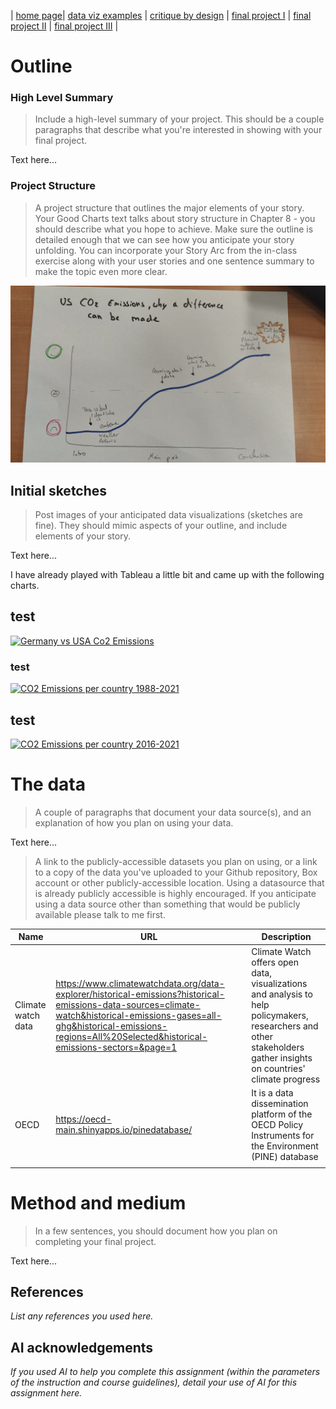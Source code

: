 | [home page](README.md)| [data viz examples](data-viz.md) | [critique by design](critique-by-design.md) | [final project I](final-project-part-one.md) | [final project II](final-project-part-two.md) | [final project III](final-project-part-three.md) |

# Outline
### High Level Summary
> Include a high-level summary of your project.  This should be a couple paragraphs that describe what you're interested in showing with your final project. 
 
Text here...
### Project Structure
> A project structure that outlines the major elements of your story.  Your Good Charts text talks about story structure in Chapter 8 - you should describe what you hope to achieve.  Make sure the outline is detailed enough that we can see how you anticipate your story unfolding.  You can incorporate your Story Arc from the in-class exercise along with your user stories and one sentence summary to make the topic even more clear. 


<img src="Storyline.jpeg" width="600"/>

## Initial sketches
> Post images of your anticipated data visualizations (sketches are fine). They should mimic aspects of your outline, and include elements of your story.  

Text here...

I have already played with Tableau a little bit and came up with the following charts.
## test

<div class='tableauPlaceholder' id='viz1738715559841' style='position: relative'><noscript><a href='#'><img alt='Germany vs USA Co2 Emissions ' src='https:&#47;&#47;public.tableau.com&#47;static&#47;images&#47;Co&#47;Co2Emisssions_17387071102370&#47;GermanyvsUSACo2Emissions&#47;1_rss.png' style='border: none' /></a></noscript><object class='tableauViz'  style='display:none;'><param name='host_url' value='https%3A%2F%2Fpublic.tableau.com%2F' /> <param name='embed_code_version' value='3' /> <param name='site_root' value='' /><param name='name' value='Co2Emisssions_17387071102370&#47;GermanyvsUSACo2Emissions' /><param name='tabs' value='no' /><param name='toolbar' value='yes' /><param name='static_image' value='https:&#47;&#47;public.tableau.com&#47;static&#47;images&#47;Co&#47;Co2Emisssions_17387071102370&#47;GermanyvsUSACo2Emissions&#47;1.png' /> <param name='animate_transition' value='yes' /><param name='display_static_image' value='yes' /><param name='display_spinner' value='yes' /><param name='display_overlay' value='yes' /><param name='display_count' value='yes' /><param name='language' value='en-GB' /><param name='filter' value='publish=yes' /></object></div>                <script type='text/javascript'>
 var divElement = document.getElementById('viz1738715559841');
 var vizElement = divElement.getElementsByTagName('object')[0];
 vizElement.style.width='100%';vizElement.style.height=(divElement.offsetWidth*0.75)+'px';
 var scriptElement = document.createElement('script');
 scriptElement.src = 'https://public.tableau.com/javascripts/api/viz_v1.js';
 vizElement.parentNode.insertBefore(scriptElement, vizElement);
</script>

### test

<div class='tableauPlaceholder' id='viz1738707383117' style='position: relative'><noscript><a href='#'><img alt='CO2 Emissions per country 1988-2021 ' src='https:&#47;&#47;public.tableau.com&#47;static&#47;images&#47;J9&#47;J9DRQ83DF&#47;1_rss.png' style='border: none' /></a></noscript><object class='tableauViz'  style='display:none;'><param name='host_url' value='https%3A%2F%2Fpublic.tableau.com%2F' /> <param name='embed_code_version' value='3' /> <param name='path' value='shared&#47;J9DRQ83DF' /> <param name='toolbar' value='yes' /><param name='static_image' value='https:&#47;&#47;public.tableau.com&#47;static&#47;images&#47;J9&#47;J9DRQ83DF&#47;1.png' /> <param name='animate_transition' value='yes' /><param name='display_static_image' value='yes' /><param name='display_spinner' value='yes' /><param name='display_overlay' value='yes' /><param name='display_count' value='yes' /><param name='language' value='en-GB' /><param name='filter' value='publish=yes' /></object></div>                
<script type='text/javascript'>
 var divElement = document.getElementById('viz1738707383117');
 var vizElement = divElement.getElementsByTagName('object')[0];
 vizElement.style.width='100%';vizElement.style.height=(divElement.offsetWidth*0.75)+'px';
 var scriptElement = document.createElement('script');
 scriptElement.src = 'https://public.tableau.com/javascripts/api/viz_v1.js';
 vizElement.parentNode.insertBefore(scriptElement, vizElement);
</script>

## test

<div class='tableauPlaceholder' id='viz1738707466792' style='position: relative'><noscript><a href='#'><img alt='CO2 Emissions per country 2016-2021 ' src='https:&#47;&#47;public.tableau.com&#47;static&#47;images&#47;Co&#47;Co2Emisssions_17387071102370&#47;Sheet23&#47;1_rss.png' style='border: none' /></a></noscript><object class='tableauViz'  style='display:none;'><param name='host_url' value='https%3A%2F%2Fpublic.tableau.com%2F' /> <param name='embed_code_version' value='3' /> <param name='site_root' value='' /><param name='name' value='Co2Emisssions_17387071102370&#47;Sheet23' /><param name='tabs' value='no' /><param name='toolbar' value='yes' /><param name='static_image' value='https:&#47;&#47;public.tableau.com&#47;static&#47;images&#47;Co&#47;Co2Emisssions_17387071102370&#47;Sheet23&#47;1.png' /> <param name='animate_transition' value='yes' /><param name='display_static_image' value='yes' /><param name='display_spinner' value='yes' /><param name='display_overlay' value='yes' /><param name='display_count' value='yes' /><param name='language' value='en-GB' /><param name='filter' value='publish=yes' /></object></div>                <script type='text/javascript'>
 var divElement = document.getElementById('viz1738707466792');
 var vizElement = divElement.getElementsByTagName('object')[0];
 vizElement.style.width='100%';vizElement.style.height=(divElement.offsetWidth*0.75)+'px';
 var scriptElement = document.createElement('script');
 scriptElement.src = 'https://public.tableau.com/javascripts/api/viz_v1.js';
 vizElement.parentNode.insertBefore(scriptElement, vizElement);
</script>

# The data
> A couple of paragraphs that document your data source(s), and an explanation of how you plan on using your data. 

Text here...

> A link to the publicly-accessible datasets you plan on using, or a link to a copy of the data you've uploaded to your Github repository, Box account or other publicly-accessible location. Using a datasource that is already publicly accessible is highly encouraged.  If you anticipate using a data source other than something that would be publicly available please talk to me first. 

| Name | URL | Description |
|------|-----|-------------|
|Climate watch data |https://www.climatewatchdata.org/data-explorer/historical-emissions?historical-emissions-data-sources=climate-watch&historical-emissions-gases=all-ghg&historical-emissions-regions=All%20Selected&historical-emissions-sectors=&page=1 |Climate Watch offers open data, visualizations and analysis to help policymakers, researchers and other stakeholders gather insights on countries' climate progress|
|OECD |https://oecd-main.shinyapps.io/pinedatabase/| It is a data dissemination platform of the OECD Policy Instruments for the Environment (PINE) database |
|      |     |             |

# Method and medium
> In a few sentences, you should document how you plan on completing your final project. 

Text here...

## References
_List any references you used here._

## AI acknowledgements
_If you used AI to help you complete this assignment (within the parameters of the instruction and course guidelines), detail your use of AI for this assignment here._
